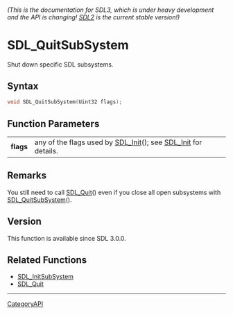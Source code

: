 ###### (This is the documentation for SDL3, which is under heavy development and the API is changing! [SDL2](https://wiki.libsdl.org/SDL2/) is the current stable version!)
# SDL_QuitSubSystem

Shut down specific SDL subsystems.

## Syntax

```c
void SDL_QuitSubSystem(Uint32 flags);

```

## Function Parameters

|               |                                                                                        |
| ------------- | -------------------------------------------------------------------------------------- |
| **flags**     | any of the flags used by [SDL_Init](SDL_Init)(); see [SDL_Init](SDL_Init) for details. |

## Remarks

You still need to call [SDL_Quit](SDL_Quit)() even if you close all open
subsystems with [SDL_QuitSubSystem](SDL_QuitSubSystem)().

## Version

This function is available since SDL 3.0.0.

## Related Functions

* [SDL_InitSubSystem](SDL_InitSubSystem)
* [SDL_Quit](SDL_Quit)

----
[CategoryAPI](CategoryAPI)

